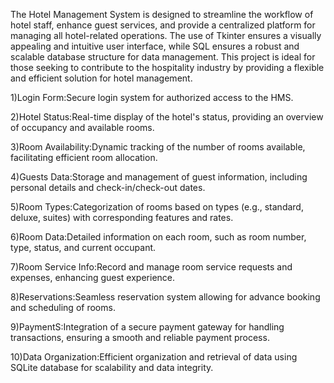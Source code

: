 The Hotel Management System is designed to streamline the workflow of hotel staff, enhance guest services, and provide a centralized platform for managing all hotel-related operations. The use of Tkinter ensures a visually appealing and intuitive user interface, while SQL ensures a robust and scalable database structure for data management. This project is ideal for those seeking to contribute to the hospitality industry by providing a flexible and efficient solution for hotel management.

1)Login Form:Secure login system for authorized access to the HMS.

2)Hotel Status:Real-time display of the hotel's status, providing an overview of occupancy and available rooms.

3)Room Availability:Dynamic tracking of the number of rooms available, facilitating efficient room allocation.

4)Guests Data:Storage and management of guest information, including personal details and check-in/check-out dates.

5)Room Types:Categorization of rooms based on types (e.g., standard, deluxe, suites) with corresponding features and rates.

6)Room Data:Detailed information on each room, such as room number, type, status, and current occupant.

7)Room Service Info:Record and manage room service requests and expenses, enhancing guest experience.

8)Reservations:Seamless reservation system allowing for advance booking and scheduling of rooms.

9)PaymentS:Integration of a secure payment gateway for handling transactions, ensuring a smooth and reliable payment process.

10)Data Organization:Efficient organization and retrieval of data using SQLite database for scalability and data integrity.
